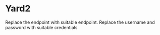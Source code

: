 # Yard2

Replace the endpoint with suitable endpoint.
Replace the username and password with suitable credentials
